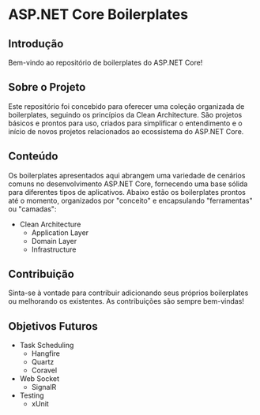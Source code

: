 # ASP.NET Core Boilerplates

## Introdução
Bem-vindo ao repositório de boilerplates do ASP.NET Core!

## Sobre o Projeto
Este repositório foi concebido para oferecer uma coleção organizada de boilerplates, seguindo os princípios da Clean Architecture. São projetos básicos e prontos para uso, criados para simplificar o entendimento e o início de novos projetos relacionados ao ecossistema do ASP.NET Core.

## Conteúdo
Os boilerplates apresentados aqui abrangem uma variedade de cenários comuns no desenvolvimento ASP.NET Core, fornecendo uma base sólida para diferentes tipos de aplicativos. Abaixo estão os boilerplates prontos até o momento, organizados por "conceito" e encapsulando "ferramentas" ou "camadas":
- Clean Architecture
  - Application Layer
  - Domain Layer
  - Infrastructure

## Contribuição
Sinta-se à vontade para contribuir adicionando seus próprios boilerplates ou melhorando os existentes. As contribuições são sempre bem-vindas!

## Objetivos Futuros
- Task Scheduling
  - Hangfire
  - Quartz
  - Coravel
- Web Socket
  - SignalR
- Testing
  - xUnit 

